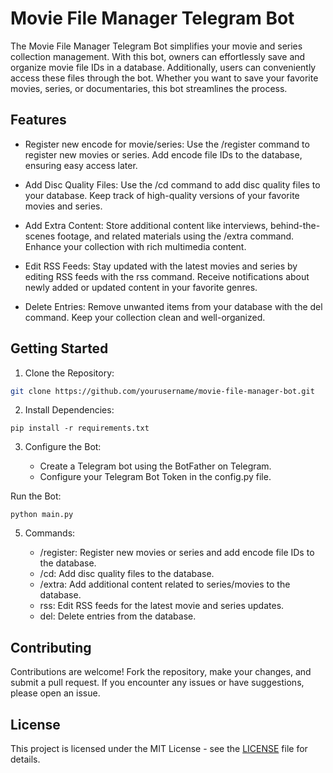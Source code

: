 # Movie File Manager Telegram Bot

The Movie File Manager Telegram Bot simplifies your movie and series collection management. With this bot, owners can effortlessly save and organize movie file IDs in a database. Additionally, users can conveniently access these files through the bot. Whether you want to save your favorite movies, series, or documentaries, this bot streamlines the process.

## Features

*   Register new encode for movie/series: Use the /register command to register new movies or series. Add encode file IDs to the database, ensuring easy access later.

*   Add Disc Quality Files: Use the /cd command to add disc quality files to your database. Keep track of high-quality versions of your favorite movies and series.

*   Add Extra Content: Store additional content like interviews, behind-the-scenes footage, and related materials using the /extra command. Enhance your collection with rich multimedia content.

*   Edit RSS Feeds: Stay updated with the latest movies and series by editing RSS feeds with the rss command. Receive notifications about newly added or updated content in your favorite genres.

*   Delete Entries: Remove unwanted items from your database with the del command. Keep your collection clean and well-organized.

## Getting Started

1. Clone the Repository:

```bash
git clone https://github.com/yourusername/movie-file-manager-bot.git
```

2. Install Dependencies:

```pip install -r requirements.txt```

3. Configure the Bot:

    * Create a Telegram bot using the BotFather on Telegram.
    * Configure your Telegram Bot Token in the config.py file.

Run the Bot:

```python main.py```

5. Commands:

    *   /register: Register new movies or series and add encode file IDs to the database.
    *   /cd: Add disc quality files to the database.
    *   /extra: Add additional content related to series/movies to the database.
    *   rss: Edit RSS feeds for the latest movie and series updates.
    *   del: Delete entries from the database.

## Contributing

Contributions are welcome! Fork the repository, make your changes, and submit a pull request. If you encounter any issues or have suggestions, please open an issue.

## License

This project is licensed under the MIT License - see the [LICENSE](LICENSE) file for details.